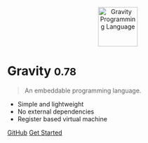 <p align="center">
<img src="assets/images/logo.png" height="90px" alt="Gravity Programming Language" title="Gravity Programming Language">
</p>

# Gravity <small>0.78</small>
> An embeddable programming language.

* Simple and lightweight
* No external dependencies
* Register based virtual machine

[GitHub](https://github.com/marcobambini/gravity)
[Get Started](README.md)
